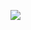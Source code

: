 [![](https://valveresourceformat.github.io/static/preview.jpg)](https://valveresourceformat.github.io/)
